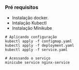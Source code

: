 ### Pré requisitos
- Instalação docker.
- Intalação Kubectl
- Instalação Minikube
  
```shell
# Aplicando configuração
kubectl apply -f configmap.yaml 
kubectl apply -f deployment.yaml 
kubectl apply -f service.yaml

# Acessando o serviço
minicube service nginx-service
```
  